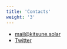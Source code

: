```yaml
---
title: 'Contacts'
weight: '3'
---
```


- mail@kitsune.solar
- [Twitter](https://twitter.com/KitsuneSolar)
